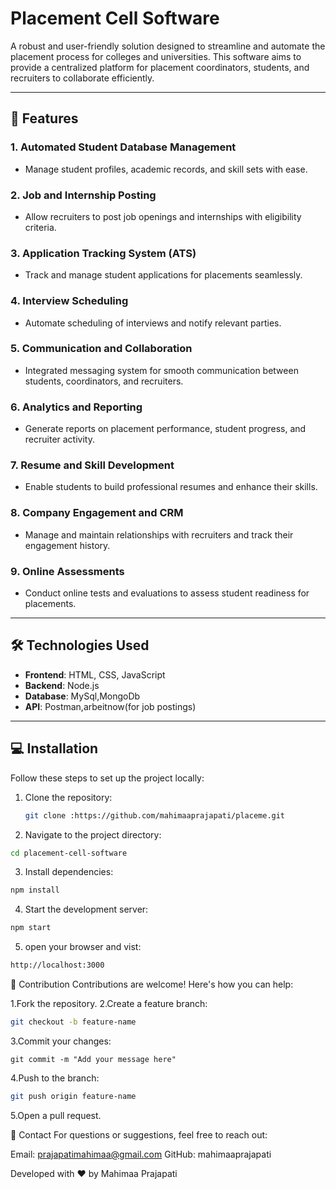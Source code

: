 # Placement Cell Software  

A robust and user-friendly solution designed to streamline and automate the placement process for colleges and universities. This software aims to provide a centralized platform for placement coordinators, students, and recruiters to collaborate efficiently.  

---

## 🚀 Features  

### 1. Automated Student Database Management  
- Manage student profiles, academic records, and skill sets with ease.  

### 2. Job and Internship Posting
- Allow recruiters to post job openings and internships with eligibility criteria.  

### 3. Application Tracking System (ATS)
- Track and manage student applications for placements seamlessly.  

### 4. Interview Scheduling 
- Automate scheduling of interviews and notify relevant parties.  

### 5. Communication and Collaboration
- Integrated messaging system for smooth communication between students, coordinators, and recruiters.  

### 6. Analytics and Reporting
- Generate reports on placement performance, student progress, and recruiter activity.  

### 7. Resume and Skill Development
- Enable students to build professional resumes and enhance their skills.  

### 8. Company Engagement and CRM
- Manage and maintain relationships with recruiters and track their engagement history.  

### 9. Online Assessments 
- Conduct online tests and evaluations to assess student readiness for placements.  

---

## 🛠️ Technologies Used  

- **Frontend**: HTML, CSS, JavaScript  
- **Backend**: Node.js  
- **Database**: MySql,MongoDb
- **API**:  Postman,arbeitnow(for job postings) 

---

## 💻 Installation  

Follow these steps to set up the project locally:  

1. Clone the repository:  
   ```bash  
   git clone :https://github.com/mahimaaprajapati/placeme.git
   
2. Navigate to the project directory:
```bash
cd placement-cell-software
```
3. Install dependencies:
```bash
npm install  
```
4. Start the development server:
```bash
npm start
```
5. open your browser and vist:
```bash
http://localhost:3000  
```
🤝 Contribution
Contributions are welcome! Here's how you can help:

1.Fork the repository.
2.Create a feature branch:
```bash
git checkout -b feature-name
```
3.Commit your changes:
```
git commit -m "Add your message here"
```
4.Push to the branch:
```bash
git push origin feature-name
```
5.Open a pull request.

📧 Contact
For questions or suggestions, feel free to reach out:

Email: prajapatimahimaa@gmail.com
GitHub: mahimaaprajapati

Developed with ❤️ by Mahimaa Prajapati





